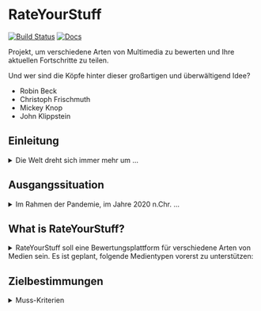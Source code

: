 # RateYourStuff
[![Build Status](https://github.com/fh-erfurt/RateYourStuff//workflows/build/badge.svg)](https://github.com/fh-erfurt/RateYourStuff/actions)
[![Docs](https://img.shields.io/badge/javadoc-see%20here-9cf.svg?style=flat&logo=java)](https://fh-erfurt.github.io/RateYourStuff)

Projekt, um verschiedene Arten von Multimedia zu bewerten und Ihre aktuellen Fortschritte zu teilen.

Und wer sind die Köpfe hinter dieser großartigen und überwältigend Idee?
- Robin Beck
- Christoph Frischmuth
- Mickey Knop
- John Klippstein

## Einleitung
<details>
  <summary>Die Welt dreht sich immer mehr um ...</summary>
Die Welt dreht sich immer mehr um die verschiedensten Unterhaltungsmedien und es fällt dem Konsumenten immer schwerer sich vorab eine Meinung zu bilden. Vor allem im Jahre 2020, wo das Wort „Fakenews“ nicht nur die Wortneuschöpfung eines sehr verrückten und geistig labilen Politikers ist. 

Die meisten veröffentlichten Meinung sind von Kritikern, die evtl. nicht den eigenen Geschmack vertreten und wenn andere Konsumenten ihre Bewertung auf einer Plattform veröffentlichen können, ist diese Plattform meist nur für ein bestimmtes Medium.  

Auf unserer Plattform RateYourStuff werden alle Unterhaltungsmedien vertreten, von Büchern bis hin zu Videospielen, können sie zu allem und jedem ihre eigene freie Meinung äußern. (Vorausgesetzt sie gefällt uns und wir löschen sie nicht). 

Mit RateYourStuff soll ein persönliches Bewertungssystem für Unterhaltungsmedien verschiedener Art entwickelt werden. Diese werden von den Benutzern des Systems nach verschiedenen Kriterien bewertet und daraus wird ein Finaler Punktewert generiert, der die Qualität bzw. den Unterhaltungswert des Mediums wiedergibt. Darüber hinaus kann der Benutzer seinen Fortschritt zu dem Produkt angeben was beispielsweise die Seite eines Buches oder die Folge einer Serie beinhaltet, anhand dessen wird er in den dazugehörigen Diskussionsforen vor Spoilern automatisch gewarnt. Des Weiteren kann man sich dazugehörige Werke anzeigen und nach Erscheinungsdatum, oder diese auch in einer chronologischen Reihenfolge, filtern. 
</details>

## Ausgangssituation
<details>
  <summary>Im Rahmen der Pandemie, im Jahre 2020 n.Chr. ...</summary>
Im Rahmen der Pandemie, im Jahre 2020 n.Chr., wurden, gefühlt, unendlich viele Medien konsumiert. Der gewohnte Austausch auf der Arbeit, in der Schule, an der Universität oder in den Kreisen der Freunde viel jedoch aus. Nun hat der Mensch das dringende Bedürfnis sich mitzuteilen und viele Menschen tun ihre Meinung kund, ohne gefragt zu werden.  

Nun existiert schone eine größere Menge an Portalen, die sich mit der Bewertung von Medien beschäftigen, aber auch hier zeigen sich Probleme. Andere Portale sind oft nur für ein Medium ausgelegt und, oder sind einfach unübersichtlich, nicht gut organisiert oder bieten nicht die gewünschten Funktionen. An dieser Stelle soll das Konzept von „Rate Your Stuff“ greifen. „RYS“ bietet die Möglichkeit für die populärsten Medien Meinungen abzugeben und Wertungen. Die Meinungen und Wertungen können von anderen Usern/Freunden kommentiert werden und so kann ein Austausch über unterschiedliche Medien, auf einer Plattform stattfinden
</details>

## What is RateYourStuff?
<details>
  <summary>RateYourStuff soll eine Bewertungsplattform für verschiedene Arten von Medien sein. Es ist geplant, folgende Medientypen vorerst zu unterstützen:</summary>

- Bücher
- Filme
- Serien
- Videospiele

Benutzer können Medien mit unterschiedlichen Kriterien bewerten. 
Für jedes Medium gibt es eine allgemeine Bewertung, die durch die Bewertungskriterien bestimmt wird. Benutzer können ihren Fortschritt auf verschiedenen Medientypen teilen. Jedes Medium hat einen eigenen Kommentarbereich. Je nach Fortschritt jedes Benutzers gibt es Spoiler-Warnungen. Darüber hinaus ist eine Art Mediensammlung geplant, um Medien logisch zu gruppieren.
</details>


## Zielbestimmungen
<details>
  <summary>Muss-Kriterien</summary>
  
  <details>
  <summary>Verwaltung von Medien</summary>
      <details
      Das System muss den Nutzern die Möglichkeit bieten: 
        - Medien anzulegen <br>
        - Medien zu suchen <br>
        - Medien zu bearbeiten <br>
        - Medien in Kollektionen einzuteilen <br>
      </details>
</details>



Nobody can touch this *Mic drop*

